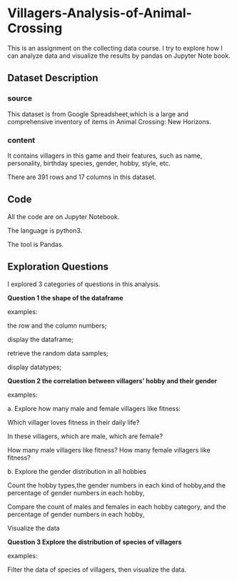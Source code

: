 # Villagers-Analysis-of-Animal-Crossing

This is an assignment on the collecting data course. I try to explore how I can analyze data and visualize the results by pandas on Jupyter Note book.

## Dataset Description

### source

This dataset is from Google Spreadsheet,which is a large and comprehensive inventory of items in Animal Crossing: New Horizons.

### content

It contains villagers in this game and their features, such as name, personality, birthday species, gender, hobby, style, etc.

There are 391 rows and 17 columns in this dataset.

## Code

All the code are on Jupyter Notebook. 

The language is python3. 

The tool is Pandas.

## Exploration Questions

I explored 3 categories of questions in this analysis.


**Question 1 the shape of the dataframe**

examples: 

the row and the column numbers;

display the dataframe;

retrieve the random data samples;

display datatypes;

**Question 2 the correlation between villagers' hobby and their gender**

examples:

a. Explore how many male and female villagers like fitness:

Which villager loves fitness in their daily life?

In these villagers, which are male, which are female?

How many male villagers like fitness? How many female villagers like fitness?


b. Explore the gender distribution in all hobbies

Count the hobby types,the gender numbers in each kind of hobby,and the percentage of gender numbers in each hobby,

Compare the count of males and females in each hobby category, and the percentage of gender numbers in each hobby,

Visualize the data

**Question 3 Explore the distribution of species of villagers**

examples:

Filter the data of species of villagers, then visualize the data.








